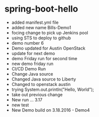 # spring-boot-hello
* added manifest.yml file
* added new name Bills-Demo1
* focing change to pick up Jenkins pool
* using STS to deploy to github
* demo number 6
* Demo updated for Austin OpenStack
* update for next demo
* demo Friday run for second time
* new demo friday run
* CI/CD Demo Run 
* Change Java source
* Changed Java source to Liberty
* Changed to openstack austin 
* trying System.out.println("Hello, World"); 
* take out previous change
* New run ... 3.17
* new test
* New Demo build on 3.18.2016 - Demo4
